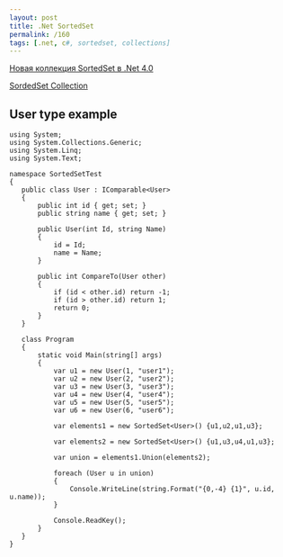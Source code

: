 ```yaml
---
layout: post
title: .Net SortedSet
permalink: /160
tags: [.net, c#, sortedset, collections]
---
```


[Новая коллекция SortedSet в .Net 4.0](http://habrahabr.ru/blogs/net/102697/#habracut)

[SordedSet Collection](http://www.codeproject.com/KB/cs/SortedSet_T__Collection.aspx)

User type example
-----------------

    using System;
    using System.Collections.Generic;
    using System.Linq;
    using System.Text;

    namespace SortedSetTest
    {
       public class User : IComparable<User>
       {
           public int id { get; set; }
           public string name { get; set; }

           public User(int Id, string Name)
           {
               id = Id;
               name = Name;
           }

           public int CompareTo(User other)
           {
               if (id < other.id) return -1;
               if (id > other.id) return 1;
               return 0;
           }
       }

       class Program
       {
           static void Main(string[] args)
           {
               var u1 = new User(1, "user1");
               var u2 = new User(2, "user2");
               var u3 = new User(3, "user3");
               var u4 = new User(4, "user4");
               var u5 = new User(5, "user5");
               var u6 = new User(6, "user6");

               var elements1 = new SortedSet<User>() {u1,u2,u1,u3};

               var elements2 = new SortedSet<User>() {u1,u3,u4,u1,u3};

               var union = elements1.Union(elements2);

               foreach (User u in union)
               {
                   Console.WriteLine(string.Format("{0,-4} {1}", u.id, u.name));
               }

               Console.ReadKey();
           }
       }
    }
